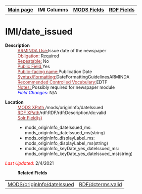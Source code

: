<!DOCTYPE html>
<html>

<body>
<table style="width:100%">
  <tr>
    <th><a href="index.md">Main page</a></th>
	<th>IMI Columns</th>
    <th><a href="MODS.md">MODS Fields</a></th>
    <th><a href="#">RDF Fields</a></th>
  </tr>
</table>



<h1>IMI/date_issued</h1>
<dl>
  <dt><b>Description</b></dt>
  <dd><ins><font color="brown">ARMINDA Use:</font></ins>Issue date of the newspaper</dd>
  <dd><ins><font color="brown">Obligation:</font></ins> Required</dd>
  <dd><ins><font color="brown">Repeatable:</font></ins> No</dd>
  <dd><ins><font color="brown">Public Field:</font></ins>Yes</dd>
  <dd><ins><font color="brown">Public-facing name:</font></ins>Publication Date</dd>
  <dd><ins><font color="brown">Syntax/Formatting:</font></ins>DateFormattingGuidelinesARMINDA</dd>
  <dd><ins><font color="brown">Recommended Controlled Vocabulary:</font></ins>EDTF</dd>
  <dd><ins><font color="brown">Notes: </font></ins>Possibly required for newspaper module</dd>
  <dd><font color="blue"><i>Field Changes: </i></font>N/A</dd>
</dl>
<dl>
<dl>
    <dt><b>Location</b></dt>
		<dd> <ins><font color="brown">MODS XPath </font></ins> /mods/originInfo/dateIssued</dd>
		<dd> <ins><font color="brown">RDF XPath</font></ins>/rdf:RDF/rdf:Description/dc:valid</dd>
		<dd> <ins><font color="brown">Solr Field(s)</font></ins>
			<ul>
				<li>mods_originInfo_dateIssued_ms: mods_originInfo_dateIssued_ms(string)</li>
				<li>mods_originInfo_displayLabel_ms: mods_originInfo_displayLabel_ms(string)</li>
				<li>mods_originInfo_keyDate_yes_dateIssued_ms: mods_originInfo_keyDate_yes_dateIssued_ms(string)</li>
			</ul>
		</dd>
	<p><font color="red"><i>Last Updated: </i></font>2/4/2021</p>
</dl>
<dl>
	<dd><b>Related Fields</b></dd>
		<table>
			<td><a href="mods.originInfo_dateIssued.md">MODS/originInfo/dateIssued</a></td>
			<td><a href="rdf.valid.md">RDF/dcterms:valid</a></td>
		</table>
</dl>
</body>
</html>